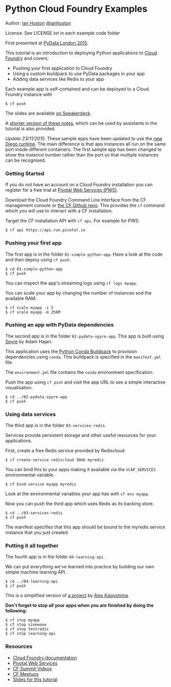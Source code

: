Python Cloud Foundry Examples
=============================

Author: [Ian Huston](http://ianhuston.net) [@ianhuston](http://twitter.com/ianhuston)

License: See LICENSE.txt in each example code folder

First presented at [PyData London 2015](http://london.pydata.org).

This tutorial is an introduction to deploying Python applications
to [Cloud Foundry](http://cloudfoundry.org) and covers:

* Pushing your first application to Cloud Foundry
* Using a custom buildpack to use PyData packages in your app
* Adding data services like Redis to your app

Each example app is self-contained and can be deployed to a Cloud Foundry
instance with

    $ cf push

The slides are available [on Speakerdeck](https://speakerdeck.com/ihuston/pydata-london-2015-getting-started-with-cloud-foundry-for-data-science).

A [shorter version of these notes](./helper-notes.md), which can be used by assistants in the tutorial
is also provided.

*Update 23/11/2015*: These sample apps have been updated to use the [new Diego runtime](http://support.run.pivotal.io/entries/105844873-Migrating-Applications-from-DEAs-to-Diego). 
The main difference is that app instances all run on the same port inside different containers.
The first sample app has been changed to show the instance number rather than the port so that multiple instances can be recognised. 

### Getting Started

If you do not have an account on a Cloud Foundry installation you can
register for a free trial at [Pivotal Web Services (PWS)](http://run.pivotal.io).

Download the Cloud Foundry Command Line Interface from the CF management console
or [the CF Github repo](https://github.com/cloudfoundry/cli).
This provides the `cf` command which you will use to interact with a CF installation.

Target the CF installation API with `cf api`. For example for PWS:

    $ cf api https://api.run.pivotal.io

### Pushing your first app

The first app is in the folder `01-simple-python-app`.
Have a look at the code and then deploy using `cf push`.

    $ cd 01-simple-python-app
    $ cf push

You can inspect the app's streaming logs using `cf logs myapp`.

You can scale your app by changing the number of instances and the available RAM:

    $ cf scale myapp -i 5
    $ cf scale myapp -m 256M

### Pushing an app with PyData dependencies

The second app is in the folder `02-pydata-spyre-app`.
This app is built using [Spyre](https://github.com/adamhajari/spyre) by Adam Hajari.

This application uses the [Python Conda Buildpack](https://github.com/ihuston/python-conda-buildpack)
to provision dependencies using `conda`. This buildpack is specified in the `manifest.yml` file.

The `environment.yml` file contains the `conda` environment specification.

Push the app using `cf push` and visit the app URL to see a simple interactive visualisation.

    $ cd ../02-pydata-spyre-app
    $ cf push

### Using data services

The third app is in the folder `03-services-redis`.

Services provide persistent storage and other useful resources for your applications.

First, create a free Redis service provided by Rediscloud:

    $ cf create-service rediscloud 30mb myredis

You can bind this to your apps making it available via the `VCAP_SERVICES`
environmental variable.

    $ cf bind-service myapp myredis

Look at the environmental variables your app has with `cf env myapp`.

Now you can push the third app which uses Redis as its backing store.

    $ cd ../03-services-redis
    $ cf push

The manifest specifies that this app should be bound to the myredis service instance that you just created.

### Putting it all together

The fourth app is in the folder `04-learning-api`.

We can put everything we've learned into practice by building our own simple
machine learning API.

    $ cd ../04-learning-api
    $ cf push

This is a simplified version of [a project](https://github.com/alexkago/ds-cfpylearning)
by [Alex Kagoshima](http://twitter.com/akagoshima).

**Don't forget to stop all your apps when you are finished by doing the following:**

    $ cf stop myapp
    $ cf stop sinewave
    $ cf stop testredis
    $ cf stop learning-api

### Resources

* [Cloud Foundry documentation](http://docs.cloudfoundry.org)
* [Pivotal Web Services](http://run.pivotal.io)
* [CF Summit Videos](https://www.youtube.com/playlist?list=PLhuMOCWn4P9g-UMN5nzDiw78zgf5rJ4gR)
* [CF Meetups](http://cloud-foundry.meetup.com)
* [Slides for this tutorial](https://speakerdeck.com/ihuston/pydata-london-2015-getting-started-with-cloud-foundry-for-data-science)
